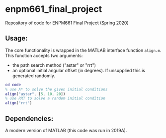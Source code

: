 # enpm661_final_project
Repository of code for ENPM661 Final Project (Spring 2020)


## Usage:

The core functionality is wrapped in the MATLAB interface function `align.m`. This function accepts two arguments: 
 - the path search method ("astar" or "rrt") 
 - an optional initial angular offset (in degrees). If unsupplied this is generated randomly.

``` matlab
cd code
% use A* to solve the given initial conditions
align("astar", [5, 10, 20])
% use RRT to solve a random initial condition
align("rrt")
```

## Dependencies:

A modern version of MATLAB (this code was run in 2019A).
